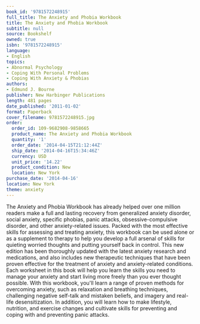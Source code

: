 ```yaml
---
book_id: '9781572248915'
full_title: The Anxiety and Phobia Workbook
title: The Anxiety and Phobia Workbook
subtitle: null
source: Bookshelf
owned: true
isbn: '9781572248915'
language:
- English
topics:
- Abnormal Psychology
- Coping With Personal Problems
- Coping With Anxiety & Phobias
authors:
- Edmund J. Bourne
publisher: New Harbinger Publications
length: 481 pages
date_published: '2011-01-02'
format: Paperback
cover_filename: 9781572248915.jpg
order:
  order_id: 109-9682908-9858665
  product_name: The Anxiety and Phobia Workbook
  quantity: '1'
  order_date: '2014-04-15T21:12:44Z'
  ship_date: '2014-04-16T15:34:46Z'
  currency: USD
  unit_price: '14.22'
  product_condition: New
  location: New York
purchase_date: '2014-04-16'
location: New York
theme: anxiety
---
```

The Anxiety and Phobia Workbook has already helped over one million readers make a full and lasting recovery from generalized anxiety disorder, social anxiety, specific phobias, panic attacks, obsessive-compulsive disorder, and other anxiety-related issues. Packed with the most effective skills for assessing and treating anxiety, this workbook can be used alone or as a supplement to therapy to help you develop a full arsenal of skills for quieting worried thoughts and putting yourself back in control.
This new edition has been thoroughly updated with the latest anxiety research and medications, and also includes new therapeutic techniques that have been proven effective for the treatment of anxiety and anxiety-related conditions. Each worksheet in this book will help you learn the skills you need to manage your anxiety and start living more freely than you ever thought possible.
With this workbook, you'll learn a range of proven methods for overcoming anxiety, such as relaxation and breathing techniques, challenging negative self-talk and mistaken beliefs, and imagery and real-life desensitization. In addition, you will learn how to make lifestyle, nutrition, and exercise changes and cultivate skills for preventing and coping with and preventing panic attacks.
